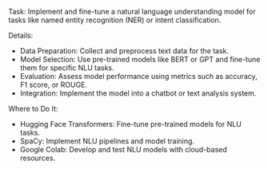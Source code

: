 Task: Implement and fine-tune a natural language understanding model for tasks like named entity recognition (NER) or intent classification.

Details:
- Data Preparation: Collect and preprocess text data for the task.
- Model Selection: Use pre-trained models like BERT or GPT and fine-tune them for specific NLU tasks.
- Evaluation: Assess model performance using metrics such as accuracy, F1 score, or ROUGE.
- Integration: Implement the model into a chatbot or text analysis system.
  
Where to Do It:
- Hugging Face Transformers: Fine-tune pre-trained models for NLU tasks.
- SpaCy: Implement NLU pipelines and model training.
- Google Colab: Develop and test NLU models with cloud-based resources.
